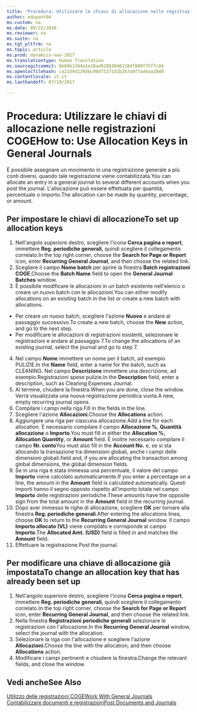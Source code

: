 ```yaml
---
title: 'Procedura: Utilizzare le chiavi di allocazione nelle registrazioni COGE'
author: edupont04
ms.custom: na
ms.date: 09/22/2016
ms.reviewer: na
ms.suite: na
ms.tgt_pltfrm: na
ms.topic: article
ms.prod: dynamics-nav-2017
ms.translationtype: Human Translation
ms.sourcegitcommit: 6b60b1344a1e18ad91863046110df880f75f7c04
ms.openlocfilehash: ca21d9d129dbc98d75371d1b2b7a0ffad4aa2848
ms.contentlocale: it-it
ms.lasthandoff: 07/19/2017

---
```


#  <a name="how-to-use-allocation-keys-in-general-journals"></a><span data-ttu-id="463d6-102">Procedura: Utilizzare le chiavi di allocazione nelle registrazioni COGE</span><span class="sxs-lookup"><span data-stu-id="463d6-102">How to: Use Allocation Keys in General Journals</span></span>
<span data-ttu-id="463d6-103">È possibile assegnare un movimento in una registrazione generale a più conti diversi, quando tale registrazione viene contabilizzata.</span><span class="sxs-lookup"><span data-stu-id="463d6-103">You can allocate an entry in a general journal to several different accounts when you post the journal.</span></span> <span data-ttu-id="463d6-104">L'allocazione può essere effettuata per quantità, percentuale o importo.</span><span class="sxs-lookup"><span data-stu-id="463d6-104">The allocation can be made by quantity, percentage, or amount.</span></span>

## <a name="to-set-up-allocation-keys"></a><span data-ttu-id="463d6-105">Per impostare le chiavi di allocazione</span><span class="sxs-lookup"><span data-stu-id="463d6-105">To set up allocation keys</span></span> 
1. <span data-ttu-id="463d6-106">Nell'angolo superiore destro, scegliere l'icona **Cerca pagina o report**, immettere **Reg. periodiche generali**, quindi scegliere il collegamento correlato.</span><span class="sxs-lookup"><span data-stu-id="463d6-106">In the top right corner, choose the **Search for Page or Report** icon, enter **Recurring General Journal**, and then choose the related link.</span></span>
2. <span data-ttu-id="463d6-107">Scegliere il campo **Nome batch** per aprire la finestra **Batch registrazioni COGE**.</span><span class="sxs-lookup"><span data-stu-id="463d6-107">Choose the **Batch Name** field to open the **General Journal Batches** window.</span></span>
3. <span data-ttu-id="463d6-108">È possibile modificare le allocazioni in un batch esistente nell'elenco o creare un nuovo batch con le allocazioni.</span><span class="sxs-lookup"><span data-stu-id="463d6-108">You can either modify allocations on an existing batch in the list or create a new batch with allocations.</span></span>
  * <span data-ttu-id="463d6-109">Per creare un nuovo batch, scegliere l'azione **Nuovo** e andare al passaggio successivo.</span><span class="sxs-lookup"><span data-stu-id="463d6-109">To create a new batch, choose the **New** action, and go to the next step.</span></span>
  * <span data-ttu-id="463d6-110">Per modificare le allocazioni di registrazioni esistenti, selezionare le registrazioni e andare al passaggio 7.</span><span class="sxs-lookup"><span data-stu-id="463d6-110">To change the allocations of an existing journal, select the journal and go to step 7.</span></span>    
4. <span data-ttu-id="463d6-111">Nel campo **Nome** immettere un nome per il batch, ad esempio PULIZIE.</span><span class="sxs-lookup"><span data-stu-id="463d6-111">In the **Name** field, enter a name for the batch, such as CLEANING.</span></span> <span data-ttu-id="463d6-112">Nel campo **Descrizione** immettere una descrizione, ad esempio Registrazioni spese pulizie.</span><span class="sxs-lookup"><span data-stu-id="463d6-112">In the **Description** field, enter a description, such as Cleaning Expenses Journal.</span></span>
5. <span data-ttu-id="463d6-113">Al termine, chiudere la finestra.</span><span class="sxs-lookup"><span data-stu-id="463d6-113">When you are done, close the window.</span></span> <span data-ttu-id="463d6-114">Verrà visualizzata una nuova registrazione periodica vuota.</span><span class="sxs-lookup"><span data-stu-id="463d6-114">A new, empty recurring journal opens.</span></span> 
6. <span data-ttu-id="463d6-115">Compilare i campi nella riga.</span><span class="sxs-lookup"><span data-stu-id="463d6-115">Fill in the fields in the line.</span></span>
7. <span data-ttu-id="463d6-116">Scegliere l'azione **Allocazioni**.</span><span class="sxs-lookup"><span data-stu-id="463d6-116">Choose the **Allocations** action.</span></span> 
8. <span data-ttu-id="463d6-117">Aggiungere una riga per ciascuna allocazione.</span><span class="sxs-lookup"><span data-stu-id="463d6-117">Add a line for each allocation.</span></span> <span data-ttu-id="463d6-118">È necessario compilare il campo **Allocazione %**, **Quantità allocazione** o **Importo**.</span><span class="sxs-lookup"><span data-stu-id="463d6-118">You must fill in either the **Allocation %**, **Allocation Quantity**, or **Amount** field.</span></span> <span data-ttu-id="463d6-119">È inoltre necessario compilare il campo **Nr. conto**</span><span class="sxs-lookup"><span data-stu-id="463d6-119">You must also fill in the **Account No.**</span></span> <span data-ttu-id="463d6-120">e, se si sta allocando la transazione tra dimensioni globali, anche i campi delle dimensioni globali.</span><span class="sxs-lookup"><span data-stu-id="463d6-120">field and, if you are allocating the transaction among global dimensions, the global dimension fields.</span></span>
9. <span data-ttu-id="463d6-121">Se in una riga è stata immessa una percentuale, il valore del campo **Importo** viene calcolato automaticamente.</span><span class="sxs-lookup"><span data-stu-id="463d6-121">If you enter a percentage on a line, the amount in the **Amount** field is calculated automatically.</span></span> <span data-ttu-id="463d6-122">Questi importi hanno il segno opposto rispetto all'importo totale nel campo **Importo** delle registrazioni periodiche.</span><span class="sxs-lookup"><span data-stu-id="463d6-122">These amounts have the opposite sign from the total amount in the **Amount** field in the recurring journal.</span></span>
10. <span data-ttu-id="463d6-123">Dopo aver immesso le righe di allocazione, scegliere **OK** per tornare alla finestra **Reg. periodiche generali**.</span><span class="sxs-lookup"><span data-stu-id="463d6-123">After entering the allocations lines, choose **OK** to return to the **Recurring General Journal** window.</span></span> <span data-ttu-id="463d6-124">Il campo **Importo allocato (VL)** viene compilato e corrisponde al campo **Importo**.</span><span class="sxs-lookup"><span data-stu-id="463d6-124">The **Allocated Amt. (USD)** field is filled in and matches the **Amount** field.</span></span>
11. <span data-ttu-id="463d6-125">Effettuare la registrazione.</span><span class="sxs-lookup"><span data-stu-id="463d6-125">Post the journal.</span></span>

## <a name="to-change-an-allocation-key-that-has-already-been-set-up"></a><span data-ttu-id="463d6-126">Per modificare una chiave di allocazione già impostata</span><span class="sxs-lookup"><span data-stu-id="463d6-126">To change an allocation key that has already been set up</span></span>
1. <span data-ttu-id="463d6-127">Nell'angolo superiore destro, scegliere l'icona **Cerca pagina o report**, immettere **Reg. periodiche generali**, quindi scegliere il collegamento correlato.</span><span class="sxs-lookup"><span data-stu-id="463d6-127">In the top right corner, choose the **Search for Page or Report** icon, enter **Recurring General Journal**, and then choose the related link.</span></span>
2. <span data-ttu-id="463d6-128">Nella finestra **Registrazioni periodiche generali** selezionare le registrazioni con l'allocazione.</span><span class="sxs-lookup"><span data-stu-id="463d6-128">In the **Recurring General Journal** window, select the journal with the allocation.</span></span>
3. <span data-ttu-id="463d6-129">Selezionare la riga con l'allocazione e scegliere l'azione **Allocazioni**.</span><span class="sxs-lookup"><span data-stu-id="463d6-129">Choose the line with the allocation, and then choose **Allocations** action.</span></span>
4. <span data-ttu-id="463d6-130">Modificare i campi pertinenti e chiudere la finestra.</span><span class="sxs-lookup"><span data-stu-id="463d6-130">Change the relevant fields, and close the window.</span></span>

## <a name="see-also"></a><span data-ttu-id="463d6-131">Vedi anche</span><span class="sxs-lookup"><span data-stu-id="463d6-131">See Also</span></span>
[<span data-ttu-id="463d6-132">Utilizzo delle registrazioni COGE</span><span class="sxs-lookup"><span data-stu-id="463d6-132">Work With General Journals</span></span>](ui-work-general-journals.md)  
[<span data-ttu-id="463d6-133">Contabilizzare documenti e registrazioni</span><span class="sxs-lookup"><span data-stu-id="463d6-133">Post Documents and Journals</span></span>](ui-post-documents-journals.md)




